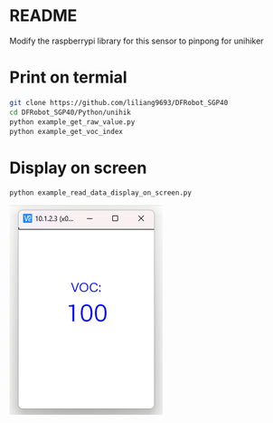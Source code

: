 # README

Modify the raspberrypi library for this sensor to pinpong for unihiker

# Print on termial

```bash
git clone https://github.com/liliang9693/DFRobot_SGP40
cd DFRobot_SGP40/Python/unihik
python example_get_raw_value.py
python example_get_voc_index
```

# Display on screen

```bash
python example_read_data_display_on_screen.py
```



![Snipaste](Snipaste.png)
